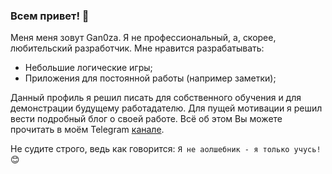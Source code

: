 ### Всем привет! 👋

Меня меня зовут Gan0za. Я не профессиональный, а, скорее, любительский разработчик. Мне нравится разрабатывать:
- Небольшие логические игры; 
- Приложения для постоянной работы (например заметки);

Данный профиль я решил писать для собственного обучения и для демонстрации будущему работадателю. Для пущей мотивации я решил вести подробный блог о своей работе. Всё об этом Вы можете прочитать в моём Telegram [канале](t.me/Gan0zaProjects). 

Не судите строго, ведь как говорится: `Я не аолшебник - я только учусь!` 😊
